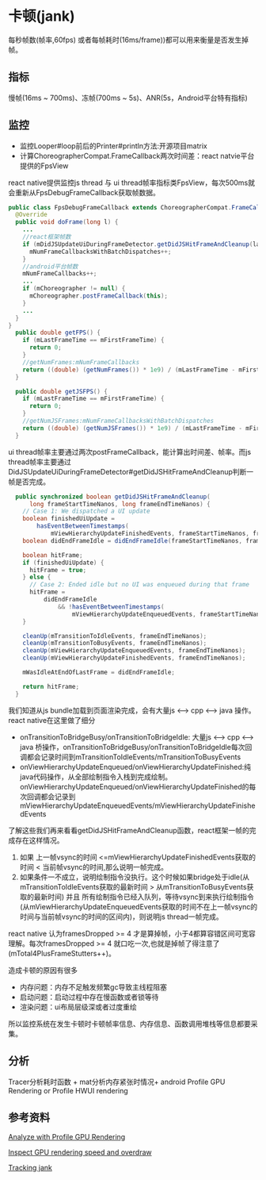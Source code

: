 # 卡顿(jank)

每秒帧数(帧率,60fps) 或者每帧耗时(16ms/frame))都可以用来衡量是否发生掉帧。

## 指标

慢帧(16ms ~ 700ms)、冻帧(700ms ~ 5s)、ANR(5s，Android平台特有指标)

## 监控

- 监控Looper#loop前后的Printer#println方法:开源项目matrix
- 计算ChoreographerCompat.FrameCallback两次时间差：react natvie平台提供的FpsView

react native提供监控js thread 与 ui thread帧率指标类FpsView，每次500ms就会重新从FpsDebugFrameCallback获取帧数据。
```java
public class FpsDebugFrameCallback extends ChoreographerCompat.FrameCallback {
  @Override
  public void doFrame(long l) {
    ...
    //react框架帧数
    if (mDidJSUpdateUiDuringFrameDetector.getDidJSHitFrameAndCleanup(lastFrameStartTime, l)) {
      mNumFrameCallbacksWithBatchDispatches++;
    }
    //android平台帧数
    mNumFrameCallbacks++;
    ...
    if (mChoreographer != null) {
      mChoreographer.postFrameCallback(this);
    }
    ...
  }
}
  public double getFPS() {
    if (mLastFrameTime == mFirstFrameTime) {
      return 0;
    }
    //getNumFrames:mNumFrameCallbacks
    return ((double) (getNumFrames()) * 1e9) / (mLastFrameTime - mFirstFrameTime);
  }

  public double getJSFPS() {
    if (mLastFrameTime == mFirstFrameTime) {
      return 0;
    }
    //getNumJSFrames:mNumFrameCallbacksWithBatchDispatches
    return ((double) (getNumJSFrames()) * 1e9) / (mLastFrameTime - mFirstFrameTime);
  }
```
ui thread帧率主要通过两次postFrameCallback，能计算出时间差、帧率。而js thread帧率主要通过DidJSUpdateUiDuringFrameDetector#getDidJSHitFrameAndCleanup判断一帧是否完成。

```java
  public synchronized boolean getDidJSHitFrameAndCleanup(
      long frameStartTimeNanos, long frameEndTimeNanos) {
    // Case 1: We dispatched a UI update
    boolean finishedUiUpdate =
        hasEventBetweenTimestamps(
            mViewHierarchyUpdateFinishedEvents, frameStartTimeNanos, frameEndTimeNanos);
    boolean didEndFrameIdle = didEndFrameIdle(frameStartTimeNanos, frameEndTimeNanos);

    boolean hitFrame;
    if (finishedUiUpdate) {
      hitFrame = true;
    } else {
      // Case 2: Ended idle but no UI was enqueued during that frame
      hitFrame =
          didEndFrameIdle
              && !hasEventBetweenTimestamps(
                  mViewHierarchyUpdateEnqueuedEvents, frameStartTimeNanos, frameEndTimeNanos);
    }

    cleanUp(mTransitionToIdleEvents, frameEndTimeNanos);
    cleanUp(mTransitionToBusyEvents, frameEndTimeNanos);
    cleanUp(mViewHierarchyUpdateEnqueuedEvents, frameEndTimeNanos);
    cleanUp(mViewHierarchyUpdateFinishedEvents, frameEndTimeNanos);

    mWasIdleAtEndOfLastFrame = didEndFrameIdle;

    return hitFrame;
  }
```

我们知道从js bundle加载到页面渲染完成，会有大量js <--> cpp <--> java 操作。react native在这里做了细分

- onTransitionToBridgeBusy/onTransitionToBridgeIdle: 大量js <--> cpp <--> java 桥操作，onTransitionToBridgeBusy/onTransitionToBridgeIdle每次回调都会记录时间到mTransitionToIdleEvents/mTransitionToBusyEvents
- onViewHierarchyUpdateEnqueued/onViewHierarchyUpdateFinished:纯java代码操作，从全部绘制指令入栈到完成绘制。onViewHierarchyUpdateEnqueued/onViewHierarchyUpdateFinished的每次回调都会记录到mViewHierarchyUpdateEnqueuedEvents/mViewHierarchyUpdateFinishedEvents

了解这些我们再来看看getDidJSHitFrameAndCleanup函数，react框架一帧的完成存在这样情况。

1. 如果 上一帧vsync的时间 <=mViewHierarchyUpdateFinishedEvents获取的时间 < 当前帧vsync的时间,那么说明一帧完成。
2. 如果条件一不成立，说明绘制指令没执行。这个时候如果bridge处于idle(从mTransitionToIdleEvents获取的最新时间 > 从mTransitionToBusyEvents获取的最新时间) 并且 所有绘制指令已经入队列，等待vsync到来执行绘制指令(从mViewHierarchyUpdateEnqueuedEvents获取的时间不在上一帧vsync的时间与当前帧vsync的时间的区间内)，则说明js thread一帧完成。

react native 认为framesDropped >= 4 才是算掉帧，小于4都算容错区间可宽容理解。每次framesDropped >= 4 就口吃一次,也就是掉帧了得注意了(mTotal4PlusFrameStutters++)。

造成卡顿的原因有很多

- 内存问题：内存不足触发频繁gc导致主线程阻塞
- 启动问题：启动过程中存在慢函数或者锁等待
- 渲染问题：ui布局层级深或者过度重绘

所以监控系统在发生卡顿时卡顿帧率信息、内存信息、函数调用堆栈等信息都要采集。

## 分析
Tracer分析耗时函数 + mat分析内存紧张时情况+ android Profile GPU Rendering or Profile HWUI rendering

## 参考资料
[Analyze with Profile GPU Rendering](https://developer.android.com/topic/performance/rendering/profile-gpu)

[Inspect GPU rendering speed and overdraw](https://developer.android.com/topic/performance/rendering/inspect-gpu-rendering#profile_rendering)

[Tracking jank](https://developer.android.com/topic/performance/vitals/tracking_jank)